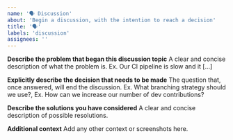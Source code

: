 ```yaml
---
name: '🗣 Discussion'
about: 'Begin a discussion, with the intention to reach a decision'
title: '🗣'
labels: 'discussion'
assignees: ''
---
```


**Describe the problem that began this discussion topic**
A clear and concise description of what the problem is. Ex. Our CI pipeline is slow and it [...]

**Explicitly describe the decision that needs to be made**
The question that, once answered, will end the discussion.  Ex. What branching strategy should we use?, Ex. How can we increase our number of dev contributions?

**Describe the solutions you have considered**
A clear and concise description of possible resolutions.

**Additional context**
Add any other context or screenshots here.
